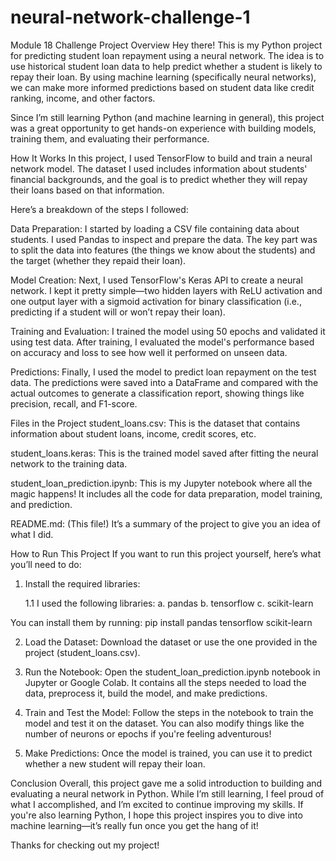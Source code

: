 # neural-network-challenge-1
Module 18 Challenge
Project Overview
Hey there! This is my Python project for predicting student loan repayment using a neural network. The idea is to use historical student loan data to help predict whether a student is likely to repay their loan. By using machine learning (specifically neural networks), we can make more informed predictions based on student data like credit ranking, income, and other factors.

Since I’m still learning Python (and machine learning in general), this project was a great opportunity to get hands-on experience with building models, training them, and evaluating their performance.

How It Works
In this project, I used TensorFlow to build and train a neural network model. The dataset I used includes information about students' financial backgrounds, and the goal is to predict whether they will repay their loans based on that information.

Here’s a breakdown of the steps I followed:

Data Preparation: I started by loading a CSV file containing data about students. I used Pandas to inspect and prepare the data. The key part was to split the data into features (the things we know about the students) and the target (whether they repaid their loan).

Model Creation: Next, I used TensorFlow's Keras API to create a neural network. I kept it pretty simple—two hidden layers with ReLU activation and one output layer with a sigmoid activation for binary classification (i.e., predicting if a student will or won’t repay their loan).

Training and Evaluation: I trained the model using 50 epochs and validated it using test data. After training, I evaluated the model's performance based on accuracy and loss to see how well it performed on unseen data.

Predictions: Finally, I used the model to predict loan repayment on the test data. The predictions were saved into a DataFrame and compared with the actual outcomes to generate a classification report, showing things like precision, recall, and F1-score.

Files in the Project
student_loans.csv: This is the dataset that contains information about student loans, income, credit scores, etc.

student_loans.keras: This is the trained model saved after fitting the neural network to the training data.

student_loan_prediction.ipynb: This is my Jupyter notebook where all the magic happens! It includes all the code for data preparation, model training, and prediction.

README.md: (This file!) It’s a summary of the project to give you an idea of what I did.


How to Run This Project
If you want to run this project yourself, here’s what you’ll need to do:

1. Install the required libraries:

    1.1 I used the following libraries:
        a. pandas
        b. tensorflow
        c. scikit-learn

You can install them by running:
pip install pandas tensorflow scikit-learn

2. Load the Dataset: Download the dataset or use the one provided in the project (student_loans.csv).

3. Run the Notebook: Open the student_loan_prediction.ipynb notebook in Jupyter or Google Colab. It contains all the steps needed to load the data, preprocess it, build the model, and make predictions.

4. Train and Test the Model: Follow the steps in the notebook to train the model and test it on the dataset. You can also modify things like the number of neurons or epochs if you're feeling adventurous!

5. Make Predictions: Once the model is trained, you can use it to predict whether a new student will repay their loan.


Conclusion
Overall, this project gave me a solid introduction to building and evaluating a neural network in Python. While I’m still learning, I feel proud of what I accomplished, and I’m excited to continue improving my skills. If you're also learning Python, I hope this project inspires you to dive into machine learning—it’s really fun once you get the hang of it!

Thanks for checking out my project!
